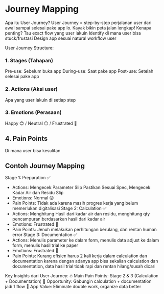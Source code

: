 # Journey Mapping

Apa itu User Journey?
User Journey = step-by-step perjalanan user dari awal sampai selesai pake app lo. Kayak bikin peta jalan lengkap!
Kenapa penting?
Tau exact flow yang user lakuin
Identify di mana user bisa stuck/frustasi
Design app sesuai natural workflow user

User Journey Structure:
### 1. Stages (Tahapan)
Pre-use: Sebelum buka app
During-use: Saat pake app
Post-use: Setelah selesai pake app

### 2. Actions (Aksi user)
Apa yang user lakuin di setiap step

### 3. Emotions (Perasaan)
Happy 😊 / Neutral 😐 / Frustrated 😤

## 4. Pain Points
Di mana user bisa kesulitan

## Contoh Journey Mapping

Stage 1: Preparation ✅
 - Actions: Mengecek Parameter Slip Pastikan Sesuai Spec, Mengecek Kadar Air dan Residu Slip
 - Emotions: Normal 😐
 - Pain Points: Tidak ada karena masih progres kerja yang belum memerlukan digitalisasi
Stage 2: Calculation ✅
 - Actions: Menghitung Hasil dari kadar air dan residu, menghitung qty pencampuran berdasarkan hasil dari kadar air
 - Emotions: Frustrated 😤
 - Pain Points: Jenuh melakukan perhitungan berulang, dan rentan human error
Stage 3: Documentation ✅
 - Actions: Menulis parameter ke dalam form, menulis data adjust ke dalam form, menulis hasil trial ke paper
 - Emotions: Frustrated 😤
 - Pain Points: Kurang efisien harus 2 kali kerja dalam calculation dan documentation karena dengan adanya app 
   bisa sekalian calculation dan documentation, data hasil trial tidak rapi dan rentan hilang/susah dicari

Key Insights dari User Journey:
🔥 Main Pain Points: Stage 2 & 3 (Calculation + Documentation)
🎯 Opportunity: Gabungin calculation + documentation jadi 1 flow
📱 App Value: Eliminate double work, organize data better